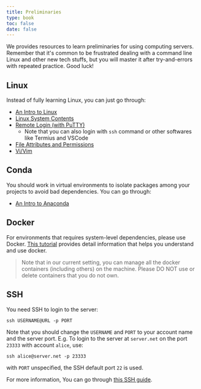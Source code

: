 ```yaml
---
title: Preliminaries
type: book
toc: false
date: false
---
```


We provides resources to learn preliminaries for using computing servers. Remember that it's common to be frustrated dealing with a command line Linux and other new tech stuffs, but you will master it after try-and-errors with repeated practice. Good luck!

<!-- more -->

## Linux

Instead of fully learning Linux, you can just go through:

- [An Intro to Linux](https://www.runoob.com/linux/linux-intro.html)
- [Linux System Contents](https://www.runoob.com/linux/linux-system-contents.html)
- [Remote Login (with PuTTY)](https://www.runoob.com/linux/linux-remote-login.html)
  - Note that you can also login with `ssh` command or other softwares like Termius and VSCode
- [File Attributes and Permissions](https://www.runoob.com/linux/linux-file-attr-permission.html)
- [Vi/Vim](https://www.runoob.com/linux/linux-vim.html)


## Conda

You should work in virtual environments to isolate packages among your projects to avoid bad dependencies. You can go through:

- [An Intro to Anaconda](https://zhuanlan.zhihu.com/p/351348108)

## Docker

For environments that requires system-level dependencies, please use Docker. [This tutorial](https://docker-curriculum.com) provides detail information that helps you understand and use docker.

> Note that in our current setting, you can manage all the docker containers (including others) on the machine. Please DO NOT use or delete containers that you do not own.

## SSH

You need SSH to login to the server:

```shell
ssh USERNAME@URL -p PORT
```

Note that you should change the `USERNAME` and `PORT` to your account name and the server port. E.g. To login to the server at `server.net` on the port `23333` with account `alice`, use:

```shell
ssh alice@server.net -p 23333
```

with `PORT` unspecified, the SSH default port `22` is used.

For more information, You can go through [this SSH guide](https://wangdoc.com/ssh/).
